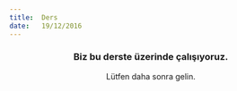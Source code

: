 ```yaml
---
title:  Ders
date:   19/12/2016
---
```


### <center>Biz bu derste üzerinde çalışıyoruz.</center>
<center>Lütfen daha sonra gelin.</center>